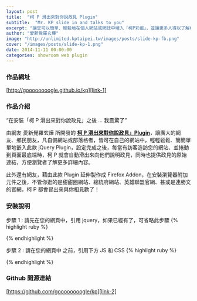 ```yaml
---
layout: post
title:  "柯 P 滑出來對你說政見 Plugin"
subtitle:  "Mr. KP slide in and talks to you"
excerpt: "讓您可以簡單、輕鬆地在個人網站或網誌中埋入「柯P彩蛋」，並讓更多人得以了解柯文哲之政見"
author: "愛新覺羅玄燁"
image: "http://unlimited.kptaipei.tw/images/posts/slide-kp-fb.png"
cover: "/images/posts/slide-kp-1.png"
date: 2014-11-11 00:00:00
categories: showroom web plugin
---
```


[link-1]:http://goooooooogle.github.io/kp
[link-2]:https://github.com/goooooooogle/kp

### 作品網址
[http://goooooooogle.github.io/kp][link-1]

### 作品介紹

<q class="right">在安裝「柯 P 滑出來對你說政見」之後 ... 我震驚了</q>

由網友 愛新覺羅玄燁 所開發的 <strong>[柯 P 滑出來對你說政見」Plugin][link-1]</strong>，讓廣大的網友、鄉民朋友，凡自備網站或部落格者，皆可在自己的網站中，輕輕鬆鬆、簡簡單單地嵌入此款 jQuery Plugin，設定完成之後，每當有訪客造訪您的網站、並捲動到頁面最底端時，柯 P 就會自動滑出來向他們說明政見，同時也提供政見的原始連結，方便瀏覽者了解更多詳細內容。

此外還有網友，藉由此款 Plugin 延伸製作成 Firefox Addon，在安裝瀏覽器附加元件之後，不管你逛的是甜甜圈網站、總統府網站、英雄聯盟官網、甚或是連勝文的官網，柯 P 都會冒出來與你相見歡了！

### 安裝說明
步驟 1 : 請先在您的網頁中，引用 jquery，如果已經有了，可省略此步驟
{% highlight ruby %}
<script src="//code.jquery.com/jquery-1.11.1.min.js"></script>
{% endhighlight %}

步驟 2 : 請在您的網頁中 </head> 之前，引用下方 JS 和 CSS
{% highlight ruby %}
<link rel="stylesheet" href="//goooooooogle.github.io/kp/src/kptalks-v2.css"></link>
<script src="//goooooooogle.github.io/kp/src/kptalks-v2-min.js"></script>
<script>
  $(function(){
      $.kptalks();
  });
</script>
{% endhighlight %}

### Github 開源連結
[https://github.com/goooooooogle/kp][link-2]
